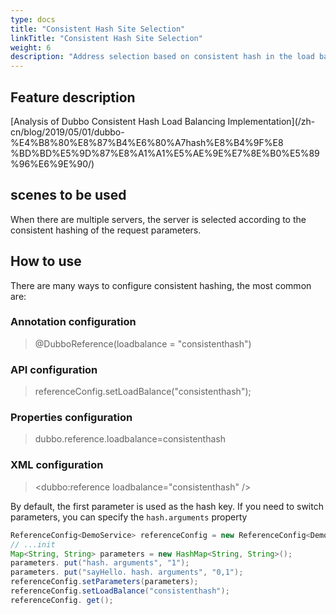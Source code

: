 ```yaml
---
type: docs
title: "Consistent Hash Site Selection"
linkTitle: "Consistent Hash Site Selection"
weight: 6
description: "Address selection based on consistent hash in the load balancing phase"
---
```

## Feature description

[Analysis of Dubbo Consistent Hash Load Balancing Implementation](/zh-cn/blog/2019/05/01/dubbo-%E4%B8%80%E8%87%B4%E6%80%A7hash%E8%B4%9F%E8 %BD%BD%E5%9D%87%E8%A1%A1%E5%AE%9E%E7%8E%B0%E5%89%96%E6%9E%90/)

## scenes to be used

When there are multiple servers, the server is selected according to the consistent hashing of the request parameters.

## How to use

There are many ways to configure consistent hashing, the most common are:

### Annotation configuration

> @DubboReference(loadbalance = "consistenthash")

### API configuration

> referenceConfig.setLoadBalance("consistenthash");

### Properties configuration

> dubbo.reference.loadbalance=consistenthash

### XML configuration

> <dubbo:reference loadbalance="consistenthash" />

By default, the first parameter is used as the hash key. If you need to switch parameters, you can specify the `hash.arguments` property

```java
ReferenceConfig<DemoService> referenceConfig = new ReferenceConfig<DemoService>();
// ...init
Map<String, String> parameters = new HashMap<String, String>();
parameters. put("hash. arguments", "1");
parameters. put("sayHello. hash. arguments", "0,1");
referenceConfig.setParameters(parameters);
referenceConfig.setLoadBalance("consistenthash");
referenceConfig. get();
```